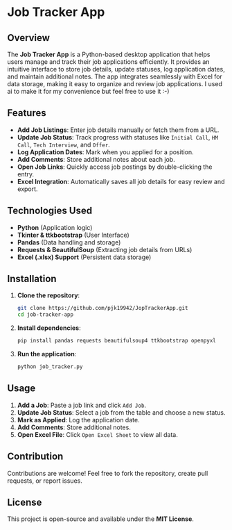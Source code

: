 # Job Tracker App

## Overview
The **Job Tracker App** is a Python-based desktop application that helps users manage and track their job applications efficiently. It provides an intuitive interface to store job details, update statuses, log application dates, and maintain additional notes. The app integrates seamlessly with Excel for data storage, making it easy to organize and review job applications. I used ai to make it for my convenience but feel free to use it :-)

## Features
- **Add Job Listings**: Enter job details manually or fetch them from a URL.
- **Update Job Status**: Track progress with statuses like `Initial Call`, `HM Call`, `Tech Interview`, and `Offer`.
- **Log Application Dates**: Mark when you applied for a position.
- **Add Comments**: Store additional notes about each job.
- **Open Job Links**: Quickly access job postings by double-clicking the entry.
- **Excel Integration**: Automatically saves all job details for easy review and export.

## Technologies Used
- **Python** (Application logic)
- **Tkinter & ttkbootstrap** (User Interface)
- **Pandas** (Data handling and storage)
- **Requests & BeautifulSoup** (Extracting job details from URLs)
- **Excel (.xlsx) Support** (Persistent data storage)

## Installation
1. **Clone the repository**:
   ```sh
   git clone https://github.com/pjk19942/JopTrackerApp.git
   cd job-tracker-app
   ```
2. **Install dependencies**:
   ```sh
   pip install pandas requests beautifulsoup4 ttkbootstrap openpyxl
   ```
3. **Run the application**:
   ```sh
   python job_tracker.py
   ```

## Usage
1. **Add a Job**: Paste a job link and click `Add Job`.
2. **Update Job Status**: Select a job from the table and choose a new status.
3. **Mark as Applied**: Log the application date.
4. **Add Comments**: Store additional notes.
5. **Open Excel File**: Click `Open Excel Sheet` to view all data.


## Contribution
Contributions are welcome! Feel free to fork the repository, create pull requests, or report issues.

## License
This project is open-source and available under the **MIT License**.
